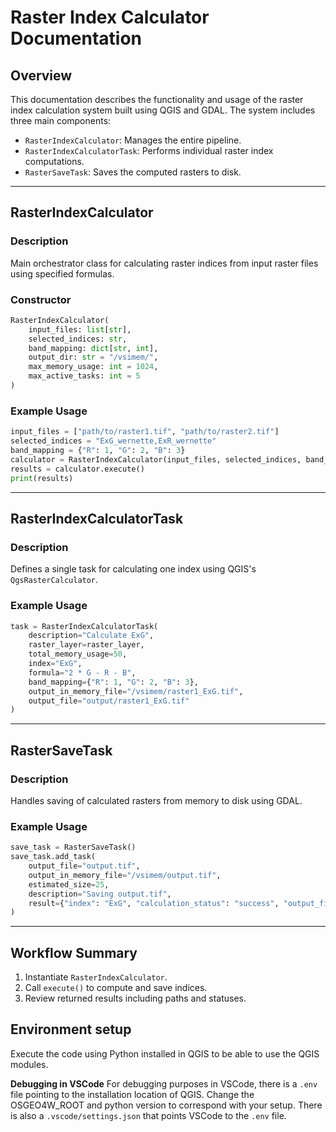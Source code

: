 
# Raster Index Calculator Documentation

## Overview

This documentation describes the functionality and usage of the raster index calculation system built using QGIS and GDAL. The system includes three main components:

- `RasterIndexCalculator`: Manages the entire pipeline.
- `RasterIndexCalculatorTask`: Performs individual raster index computations.
- `RasterSaveTask`: Saves the computed rasters to disk.

---

## RasterIndexCalculator

### Description
Main orchestrator class for calculating raster indices from input raster files using specified formulas.

### Constructor
```python
RasterIndexCalculator(
    input_files: list[str],
    selected_indices: str,
    band_mapping: dict[str, int],
    output_dir: str = "/vsimem/",
    max_memory_usage: int = 1024,
    max_active_tasks: int = 5
)
```

### Example Usage
```python
input_files = ["path/to/raster1.tif", "path/to/raster2.tif"]
selected_indices = "ExG_wernette,ExR_wernette"
band_mapping = {"R": 1, "G": 2, "B": 3}
calculator = RasterIndexCalculator(input_files, selected_indices, band_mapping)
results = calculator.execute()
print(results)
```

---

## RasterIndexCalculatorTask

### Description
Defines a single task for calculating one index using QGIS's `QgsRasterCalculator`.

### Example Usage
```python
task = RasterIndexCalculatorTask(
    description="Calculate ExG",
    raster_layer=raster_layer,
    total_memory_usage=50,
    index="ExG",
    formula="2 * G - R - B",
    band_mapping={"R": 1, "G": 2, "B": 3},
    output_in_memory_file="/vsimem/raster1_ExG.tif",
    output_file="output/raster1_ExG.tif"
)
```

---

## RasterSaveTask

### Description
Handles saving of calculated rasters from memory to disk using GDAL.

### Example Usage
```python
save_task = RasterSaveTask()
save_task.add_task(
    output_file="output.tif",
    output_in_memory_file="/vsimem/output.tif",
    estimated_size=25,
    description="Saving output.tif",
    result={"index": "ExG", "calculation_status": "success", "output_file": None}
)
```

---

## Workflow Summary

1. Instantiate `RasterIndexCalculator`.
2. Call `execute()` to compute and save indices.
3. Review returned results including paths and statuses.

## Environment setup

Execute the code using Python installed in QGIS to be able to use the QGIS modules.

**Debugging in VSCode**
For debugging purposes in VSCode, there is a `.env` file pointing to the installation location of QGIS. Change the OSGEO4W_ROOT and python version to correspond with your setup.
There is also a `.vscode/settings.json` that points VSCode to the `.env` file.